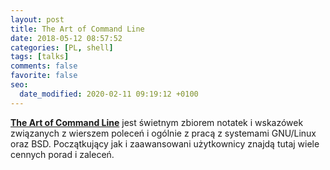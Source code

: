 ```yaml
---
layout: post
title: The Art of Command Line
date: 2018-05-12 08:57:52
categories: [PL, shell]
tags: [talks]
comments: false
favorite: false
seo:
  date_modified: 2020-02-11 09:19:12 +0100
---
```


<a href="https://github.com/jlevy/the-art-of-command-line" target="_blank"><b>The Art of Command Line</b></a> jest świetnym zbiorem notatek i wskazówek związanych z wierszem poleceń i ogólnie z pracą z systemami GNU/Linux oraz BSD. Początkujący jak i zaawansowani użytkownicy znajdą tutaj wiele cennych porad i zaleceń.
